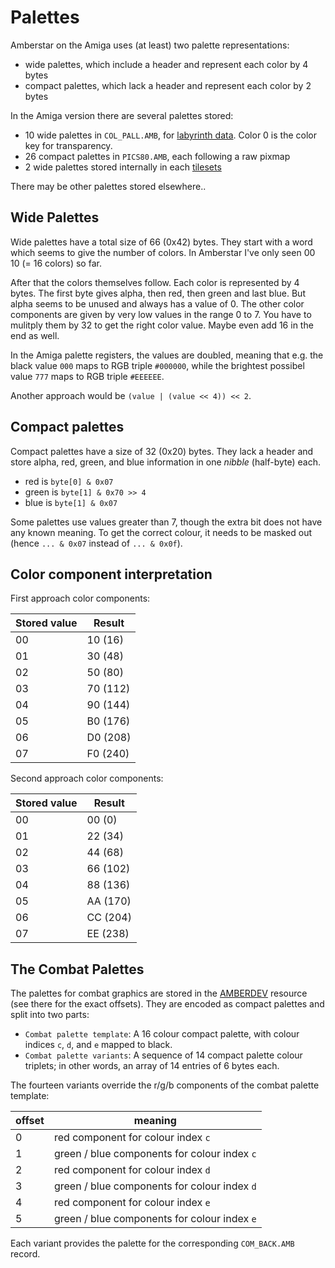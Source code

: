 # Palettes

Amberstar on the Amiga uses (at least) two palette representations:
- wide palettes, which include a header and represent each color by 4 bytes
- compact palettes, which lack a header and represent each color by 2 bytes

In the Amiga version there are several palettes stored:
- 10 wide palettes in `COL_PALL.AMB`, for [labyrinth data](LabData.md).  Color 0 is the color key for transparency.
- 26 compact palettes in `PICS80.AMB`, each following a raw pixmap
- 2 wide palettes stored internally in each [tilesets](IconData.md)

There may be other palettes stored elsewhere..

## Wide Palettes

Wide palettes have a total size of 66 (0x42) bytes. They start with a word which seems to give the number of colors. In Amberstar I've only seen 00 10 (= 16 colors) so far.

After that the colors themselves follow. Each color is represented by 4 bytes. The first byte gives alpha, then red, then green and last blue. But alpha seems to be unused and always has a value of 0. The other color components are given by very low values in the range 0 to 7. You have to mulitply them by 32 to get the right color value. Maybe even add 16 in the end as well.

In the Amiga palette registers, the values are doubled, meaning that e.g. the black value `000` maps to RGB triple `#000000`, while the brightest possibel value `777` maps to RGB triple `#EEEEEE`.

Another approach would be `(value | (value << 4)) << 2`.

## Compact palettes

Compact palettes have a size of 32 (0x20) bytes.  They lack a header and store alpha, red, green, and blue information in one _nibble_ (half-byte) each.
- red is `byte[0] & 0x07`
- green is `byte[1] & 0x70 >> 4`
- blue is `byte[1] & 0x07`

Some palettes use values greater than 7, though the extra bit does not have any known meaning.
To get the correct colour, it needs to be masked out (hence `... & 0x07` instead of `... & 0x0f`).

## Color component interpretation

First approach color components:

Stored value | Result
--- | ---
00 | 10 (16)
01 | 30 (48)
02 | 50 (80)
03 | 70 (112)
04 | 90 (144)
05 | B0 (176)
06 | D0 (208)
07 | F0 (240)

Second approach color components:

Stored value | Result
--- | ---
00 | 00 (0)
01 | 22 (34)
02 | 44 (68)
03 | 66 (102)
04 | 88 (136)
05 | AA (170)
06 | CC (204)
07 | EE (238)


## The Combat Palettes

The palettes for combat graphics are stored in the
[AMBERDEV](Amberdev.md) resource (see there for the exact offsets).
They are encoded as compact palettes and split into two parts:

- `Combat palette template`: A 16 colour compact palette, with colour indices `c`, `d`, and `e` mapped to black.
- `Combat palette variants`: A sequence of 14 compact palette colour triplets; in other words, an array of 14 entries of 6 bytes each.

The fourteen variants override the r/g/b components of the combat palette template:

| offset | meaning                                      |
|--------|----------------------------------------------|
| 0      | red component for colour index `c`           |
| 1      | green / blue components for colour index `c` |
| 2      | red component for colour index `d`           |
| 3      | green / blue components for colour index `d` |
| 4      | red component for colour index `e`           |
| 5      | green / blue components for colour index `e` |

Each variant provides the palette for the corresponding `COM_BACK.AMB` record.

